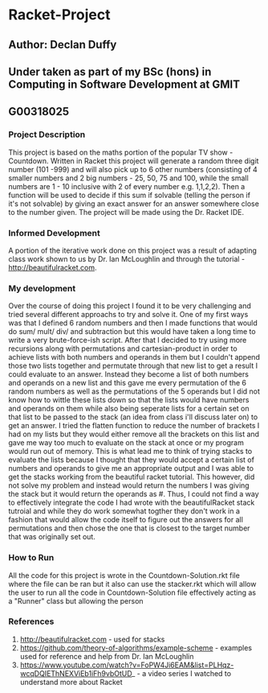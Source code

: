 # Racket-Project
## Author: Declan Duffy
## Under taken as part of my BSc (hons) in Computing in Software Development at GMIT
## G00318025

### Project Description
This project is based on the maths portion of the popular TV show - Countdown. Written in Racket this project will generate a random three digit number (101 -999) and will also pick up to 6 other numbers (consisting of 4 smaller numbers and 2 big numbers - 25, 50, 75 and 100, while the small numbers are 1 - 10 inclusive with 2 of every number e.g. 1,1,2,2). Then a function will be used to decide if this sum if solvable (telling the person if it's not solvable) by giving an exact answer for an answer somewhere close to the number given. The project will be made using the Dr. Racket IDE.

### Informed Development
A portion of the iterative work done on this project was a result of adapting class work shown to us by Dr. Ian McLoughlin and through the tutorial - http://beautifulracket.com.

### My development
Over the course of doing this project I found it to be very challenging and tried several different approachs to try and solve it. One of my first ways was that I defined 6 random numbers and then I made functions that would do sum/ mult/ div/ and subtraction but this would have taken a long time to write a very brute-force-ish script. After that I decided to try using more recursions along with permutations and cartesian-product in order to achieve lists with both numbers and operands in them but I couldn't append those two lists together and permutate through that new list to get a result I could evaluate to an answer. Instead they become a list of both numbers and operands on a new list and this gave me every permutation of the 6 random numbers as well as the permutations of the 5 operands but I did not know how to wittle these lists down so that the lists would have numbers and operands on them while also being seperate lists for a certain set on that list to be passed to the stack (an idea from class i'll discuss later on) to get an answer. I tried the flatten function to reduce the number of brackets I had on my lists but they would either remove all the brackets on this list and gave me way too much to evaluate on the stack at once or my program would run out of memory. This is what lead me to think of trying stacks to evaluate the lists because I thought that they would accept a certain list of numbers and operands to give me an appropriate output and I was able to get the stacks working from the beautiful racket tutorial. This however, did not solve my problem and instead would return the numbers I was giving the stack but it would return the operands as #<void>. Thus, I could not find a way to effectively integrate the code I had wrote with the beautifulRacket stack tutroial and while they do work somewhat togther they don't work in a fashion that would allow the code itself to figure out the answers for all permutations and then chose the one that is closest to the target number that was originally set out.

### How to Run
All the code for this project is wrote in the Countdown-Solution.rkt file where the file can be ran but it also can use the stacker.rkt which will allow the user to run all the code in Countdown-Solution file effectively acting as a "Runner" class but allowing the person 

### References
1. http://beautifulracket.com - used for stacks
1. https://github.com/theory-of-algorithms/example-scheme - examples used for reference and help from Dr. Ian McLoughlin
1. https://www.youtube.com/watch?v=FoPW4Ji6EAM&list=PLHqz-wcqDQIEThNEXViEb1iFh9vbOtUD_ - a video series I watched to understand more about Racket
